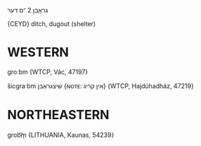גראָבן 2
־ס
דער

{CEYD}
ditch, dugout (shelter)

WESTERN
========

groːbm {WTCP, Vác, 47197}

šicgraˑbm שיצגראַבן {ɴᴏᴛᴇ: אין קריג} {WTCP, Hajdúhadház, 47219}

NORTHEASTERN
==============

grob͡m̩ {LITHUANIA, Kaunas, 54239}
